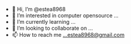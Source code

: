 - 👋 Hi, I’m @estea8968
- 👀 I’m interested in computer opensource ...
- 🌱 I’m currently learning ...
- 💞️ I’m looking to collaborate on ...
- 📫 How to reach me ...estea8968@gmail.com

<!---
estea8968/estea8968 is a ✨ special ✨ repository because its `README.md` (this file) appears on your GitHub profile.
You can click the Preview link to take a look at your changes.
--->
